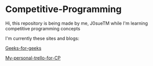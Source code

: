 # Competitive-Programming

Hi, this repository is being made by me, J0sueTM while I'm learning competitive programming concepts

I'm currently these sites and blogs:

[Geeks-for-geeks](http://www.geeksforgeeks.org)

[My-personal-trello-for-CP](https://trello.com/b/a7m8UZsw/cp)
